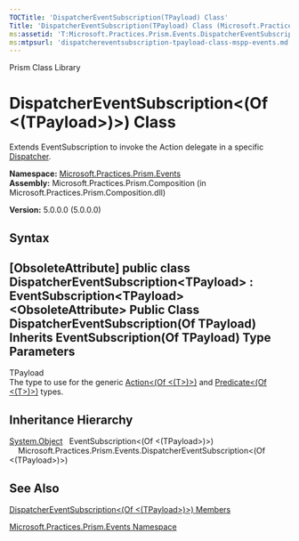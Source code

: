 ```yaml
---
TOCTitle: 'DispatcherEventSubscription(TPayload) Class'
Title: 'DispatcherEventSubscription(TPayload) Class (Microsoft.Practices.Prism.Events)'
ms:assetid: 'T:Microsoft.Practices.Prism.Events.DispatcherEventSubscription\`1'
ms:mtpsurl: 'dispatchereventsubscription-tpayload-class-mspp-events.md'
---
```


Prism Class Library

DispatcherEventSubscription&lt;(Of &lt;(TPayload&gt;)&gt;) Class
================================================================

Extends EventSubscription to invoke the Action delegate in a specific [Dispatcher](http://msdn.microsoft.com/en-us/library/ms615907).

**Namespace:** [Microsoft.Practices.Prism.Events](https://msdn.microsoft.com/library/microsoft.practices.prism.events)
**Assembly:** Microsoft.Practices.Prism.Composition (in Microsoft.Practices.Prism.Composition.dll)

**Version:** 5.0.0.0 (5.0.0.0)

## Syntax


[ObsoleteAttribute\] public class DispatcherEventSubscription&lt;TPayload&gt; : EventSubscription&lt;TPayload&gt; &lt;ObsoleteAttribute&gt; Public Class DispatcherEventSubscription(Of TPayload) Inherits EventSubscription(Of TPayload)
Type Parameters
---------------

<span id="templatesToggle"></span>
TPayload  
The type to use for the generic [Action&lt;(Of &lt;(T&gt;)&gt;)](http://msdn.microsoft.com/en-us/library/018hxwa8) and [Predicate&lt;(Of &lt;(T&gt;)&gt;)](http://msdn.microsoft.com/en-us/library/bfcke1bz) types.

Inheritance Hierarchy
---------------------

<span id="familyToggle"></span>[System.Object](http://msdn.microsoft.com/en-us/library/e5kfa45b)
  EventSubscription&lt;(Of &lt;(TPayload&gt;)&gt;)
    Microsoft.Practices.Prism.Events.DispatcherEventSubscription&lt;(Of &lt;(TPayload&gt;)&gt;)

See Also
--------


[DispatcherEventSubscription&lt;(Of &lt;(TPayload&gt;)&gt;) Members](https://msdn.microsoft.com/allmembers.t:microsoft.practices.prism.events.dispatchereventsubscription%601)

[Microsoft.Practices.Prism.Events Namespace](https://msdn.microsoft.com/library/microsoft.practices.prism.events)

